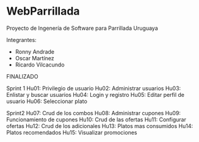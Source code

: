 # WebParrillada
Proyecto de Ingenería de Software para Parrillada Uruguaya

Integrantes:
* Ronny Andrade
* Oscar Martínez
* Ricardo Vilcacundo


FINALIZADO 

Sprint 1
Hu01: Privilegio de usuario
Hu02: Administrar usuarios
Hu03: Enlistar y buscar usuarios
Hu04: Login y registro
Hu05: Editar perfil de usuario
Hu06: Seleccionar plato

Sprint2
Hu07: Crud de los combos
Hu08: Administrar cupones
Hu09: Funcionamiento de cupones
Hu10: Crud de las ofertas
Hu11: Configurar ofertas 
Hu12: Crud de los adicionales
Hu13: Platos mas consumidos
Hu14: Platos recomendados
Hu15: Visualizar promociones

